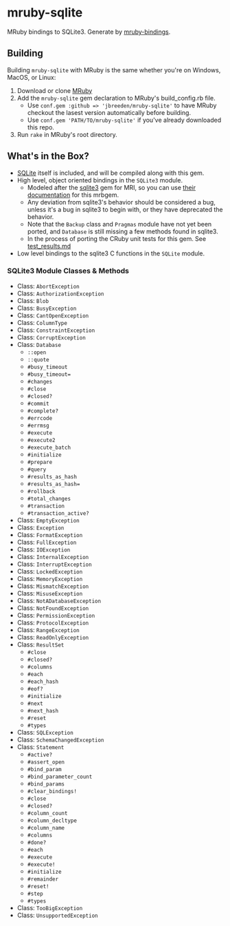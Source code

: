 mruby-sqlite
============

MRuby bindings to SQLite3. Generate by [mruby-bindings](http://github.com/jbreeden/mruby-bindings).

Building
--------

Building `mruby-sqlite` with MRuby is the same whether you're on Windows, MacOS,
or Linux:

1. Download or clone [MRuby](https://github.com/mruby/mruby)
2. Add the `mruby-sqlite` gem declaration to MRuby's build_config.rb file.
   - Use `conf.gem :github => 'jbreeden/mruby-sqlite'`
     to have MRuby checkout the lasest version automatically before building.
   - Use `conf.gem 'PATH/TO/mruby-sqlite'` if you've already downloaded
     this repo.
3. Run `rake` in MRuby's root directory.

What's in the Box?
------------------

- [SQLite](https://www.sqlite.org/) itself is included, and will be compiled along with this gem.
- High level, object oriented bindings in the `SQLite3` module.
  + Modeled after the [sqlite3](https://github.com/sparklemotion/sqlite3-ruby/) gem for MRI,
    so you can use [their documentation](http://www.rubydoc.info/gems/sqlite3/frames) for this mrbgem.
  + Any deviation from sqlite3's behavior should be considered a bug, unless
    it's a bug in sqlite3 to begin with, or they have deprecated the behavior.
  + Note that the `Backup` class and `Pragmas` module have not yet been ported,
    and `Database` is still missing a few methods found in sqlite3.
  + In the process of porting the CRuby unit tests for this gem. See [test_results.md](test_results.md)
- Low level bindings to the sqlite3 C functions in the `SQLite` module.


### SQLite3 Module Classes & Methods

- Class: `AbortException`
- Class: `AuthorizationException`
- Class: `Blob`
- Class: `BusyException`
- Class: `CantOpenException`
- Class: `ColumnType`
- Class: `ConstraintException`
- Class: `CorruptException`
- Class: `Database`
  + `::open`
  + `::quote`
  + `#busy_timeout`
  + `#busy_timeout=`
  + `#changes`
  + `#close`
  + `#closed?`
  + `#commit`
  + `#complete?`
  + `#errcode`
  + `#errmsg`
  + `#execute`
  + `#execute2`
  + `#execute_batch`
  + `#initialize`
  + `#prepare`
  + `#query`
  + `#results_as_hash`
  + `#results_as_hash=`
  + `#rollback`
  + `#total_changes`
  + `#transaction`
  + `#transaction_active?`
- Class: `EmptyException`
- Class: `Exception`
- Class: `FormatException`
- Class: `FullException`
- Class: `IOException`
- Class: `InternalException`
- Class: `InterruptException`
- Class: `LockedException`
- Class: `MemoryException`
- Class: `MismatchException`
- Class: `MisuseException`
- Class: `NotADatabaseException`
- Class: `NotFoundException`
- Class: `PermissionException`
- Class: `ProtocolException`
- Class: `RangeException`
- Class: `ReadOnlyException`
- Class: `ResultSet`
  + `#close`
  + `#closed?`
  + `#columns`
  + `#each`
  + `#each_hash`
  + `#eof?`
  + `#initialize`
  + `#next`
  + `#next_hash`
  + `#reset`
  + `#types`
- Class: `SQLException`
- Class: `SchemaChangedException`
- Class: `Statement`
  + `#active?`
  + `#assert_open`
  + `#bind_param`
  + `#bind_parameter_count`
  + `#bind_params`
  + `#clear_bindings!`
  + `#close`
  + `#closed?`
  + `#column_count`
  + `#column_decltype`
  + `#column_name`
  + `#columns`
  + `#done?`
  + `#each`
  + `#execute`
  + `#execute!`
  + `#initialize`
  + `#remainder`
  + `#reset!`
  + `#step`
  + `#types`
- Class: `TooBigException`
- Class: `UnsupportedException`
